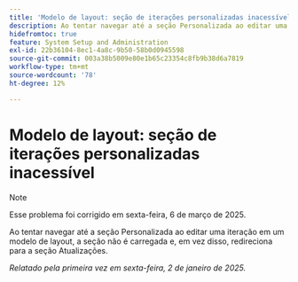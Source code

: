 ```yaml
---
title: 'Modelo de layout: seção de iterações personalizadas inacessível'
description: Ao tentar navegar até a seção Personalizada ao editar uma iteração em um modelo de layout, a seção não é carregada e, em vez disso, redireciona para a seção Atualizações.
hidefromtoc: true
feature: System Setup and Administration
exl-id: 22b36104-8ec1-4a8c-9b50-58b0d0945598
source-git-commit: 003a38b5009e80e1b65c23354c8fb9b38d6a7819
workflow-type: tm+mt
source-wordcount: '78'
ht-degree: 12%

---
```


# Modelo de layout: seção de iterações personalizadas inacessível

>[!NOTE]
>
>Esse problema foi corrigido em sexta-feira, 6 de março de 2025.

Ao tentar navegar até a seção Personalizada ao editar uma iteração em um modelo de layout, a seção não é carregada e, em vez disso, redireciona para a seção Atualizações.

_Relatado pela primeira vez em sexta-feira, 2 de janeiro de 2025._
